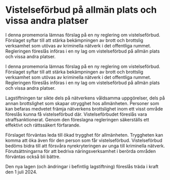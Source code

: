 # Vistelseförbud på allmän plats och vissa andra platser

I denna promemoria lämnas förslag på en ny reglering om vistelseförbud. Förslaget syftar till att stärka bekämpningen av brott och brottslig verksamhet som utövas av kriminella nätverk i det offentliga rummet. Regleringen föreslås införas i en ny lag om vistelseförbud på allmän plats och vissa andra platser.

I denna promemoria lämnas förslag på en ny reglering om vistelseförbud. Förslaget syftar till att stärka bekämpningen av brott och brottslig verksamhet som utövas av kriminella nätverk i det offentliga rummet. Regleringen föreslås införas i en ny lag om vistelseförbud på allmän plats och vissa andra platser.

Lagstiftningen tar sikte dels på nätverkens våldsamma uppgörelser, dels på annan brottslighet som skapar otrygghet hos allmänheten. Personer som kan befaras medvetet främja nätverkens brottslighet inom ett visst område föreslås kunna få vistelseförbud där. Vistelseförbudet föreslås vara straffsanktionerat. Genom den föreslagna regleringen säkerställs ett effektivt och rättssäkert förfarande.

Förslaget förväntas leda till ökad trygghet för allmänheten. Tryggheten kan komma att öka även för den person som får vistelseförbud. Vistelseförbud bedöms bidra till att försvåra nyrekryteringen av unga till kriminella nätverk. Förutsättningarna för att bedriva näringsverksamhet i berörda områden förväntas också bli bättre.

Den nya lagen (och ändringar i befintlig lagstiftning) föreslås träda i kraft den 1 juli 2024.
